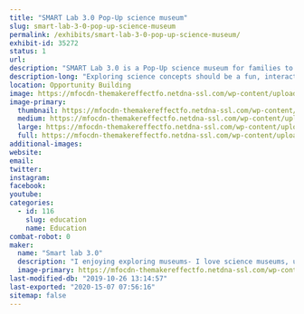```yaml
---
title: "SMART Lab 3.0 Pop-Up science museum"
slug: smart-lab-3-0-pop-up-science-museum
permalink: /exhibits/smart-lab-3-0-pop-up-science-museum/
exhibit-id: 35272
status: 1
url: 
description: "SMART Lab 3.0 is a Pop-Up science museum for families to explore science concepts through hands-on activities.Each activity is designed and build to be interactive, engaging and fun."
description-long: "Exploring science concepts should be a fun, interactive experience.  The SMART lab 3.0 Pop-Up science museum allows families to discover the wonder of science through hands-on interactive activities.  For example, at the bed of nails activity, families place a balloon on a bed of nails and add large wooden blocks  until the balloon pops. Due to the number of nails, the balloon will not pop until about 25 pounds of blocks have been added! The air cannon station allow families to see the result of the air vortex as the sequin wall shimmers and moves.  The wind tube provides an opportunity to explore air and design the best flyer.  Other activities explore the concepts of density, gravity sound and more."
location: Opportunity Building
image: https://mfocdn-themakereffectfo.netdna-ssl.com/wp-content/uploads/2017/08/science-zone-1024x336.jpg
image-primary:
  thumbnail: https://mfocdn-themakereffectfo.netdna-ssl.com/wp-content/uploads/2017/08/science-zone-150x150.jpg
  medium: https://mfocdn-themakereffectfo.netdna-ssl.com/wp-content/uploads/2017/08/science-zone-300x98.jpg
  large: https://mfocdn-themakereffectfo.netdna-ssl.com/wp-content/uploads/2017/08/science-zone-1024x336.jpg
  full: https://mfocdn-themakereffectfo.netdna-ssl.com/wp-content/uploads/2017/08/science-zone.jpg
additional-images:
website: 
email: 
twitter: 
instagram: 
facebook: 
youtube: 
categories:
  - id: 116
    slug: education
    name: Education
combat-robot: 0
maker:
  name: "Smart lab 3.0"
  description: "I enjoying exploring museums- I love science museums, unfortunately there are just not enough science museums.  So I design and create pop-up science museums that allow kids and their families to discover science in a fun interactive setting"
  image-primary: https://mfocdn-themakereffectfo.netdna-ssl.com/wp-content/uploads/2017/08/Caroline-Nolan-2017-300x225.jpg
last-modified-db: "2019-10-26 13:14:57"
last-exported: "2020-15-07 07:56:16"
sitemap: false
---
```

